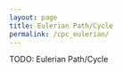 ```yaml
---
layout: page
title: Eulerian Path/Cycle
permalink: /cpc_eulerian/
---
```


TODO: Eulerian Path/Cycle